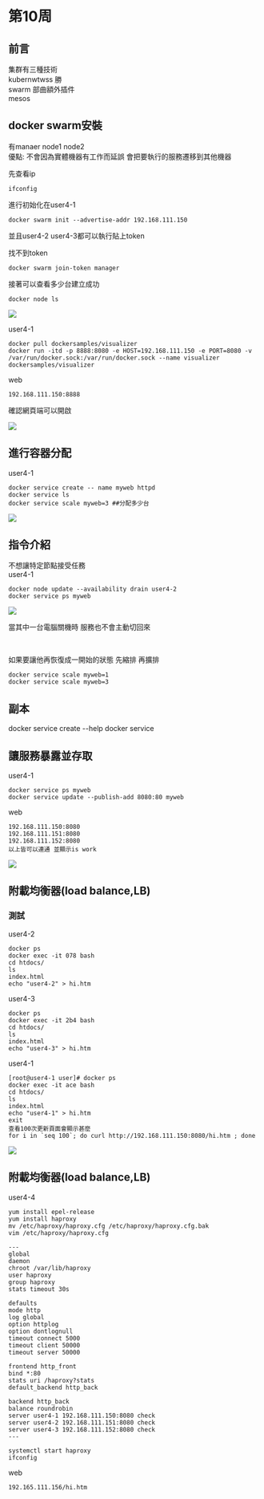# 第10周

## 前言
集群有三種技術  
kubernwtwss 勝   
swarm  部曲額外插件  
mesos  

## docker swarm安裝

有manaer node1 node2  
優點:
不會因為實體機器有工作而延誤
會把要執行的服務遷移到其他機器  

先查看ip

    ifconfig

進行初始化在user4-1

    docker swarm init --advertise-addr 192.168.111.150

並且user4-2 user4-3都可以執行貼上token

找不到token

    docker swarm join-token manager

接著可以查看多少台建立成功

    docker node ls

<img src=".\pic\2022-11-08node.jpg">


user4-1

    docker pull dockersamples/visualizer
    docker run -itd -p 8888:8080 -e HOST=192.168.111.150 -e PORT=8080 -v /var/run/docker.sock:/var/run/docker.sock --name visualizer dockersamples/visualizer

web

    192.168.111.150:8888

確認網頁端可以開啟

<img src=".\pic\2022-11-08-8888.jpg">


## 進行容器分配

user4-1

    docker service create -- name myweb httpd
    docker service ls
    docker service scale myweb=3 ##分配多少台

<img src=".\pic\2022-11-08scale.jpg">

## 指令介紹

不想讓特定節點接受任務  
user4-1

    docker node update --availability drain user4-2
    docker service ps myweb 

<img src=".\pic\2022-11-08brain.png">

當其中一台電腦關機時 服務也不會主動切回來  

<img scr=".\pic\2022-11-08poweroff.png">
<img scr=".\pic\2022-11-08poweron.png">

如果要讓他再恢復成一開始的狀態
先縮排 再擴排

    docker service scale myweb=1
    docker service scale myweb=3

## 副本
docker service create --help
docker service 

## 讓服務暴露並存取

user4-1

    docker service ps myweb
    docker service update --publish-add 8080:80 myweb

web

    192.168.111.150:8080
    192.168.111.151:8080
    192.168.111.152:8080
    以上皆可以連通 並顯示is work

<img src=".\pic\2022-11-08dockerpublish.png">

## 附載均衡器(load balance,LB)

### 測試

user4-2

    docker ps
    docker exec -it 078 bash
    cd htdocs/
    ls
    index.html
    echo "user4-2" > hi.htm


user4-3

    docker ps
    docker exec -it 2b4 bash
    cd htdocs/
    ls
    index.html
    echo "user4-3" > hi.htm

user4-1

    [root@user4-1 user]# docker ps
    docker exec -it ace bash 
    cd htdocs/
    ls
    index.html
    echo "user4-1" > hi.htm
    exit
    查看100次更新頁面會顯示甚麼
    for i in `seq 100`; do curl http://192.168.111.150:8080/hi.htm ; done

<img src=".\pic\2022-11-08lbtest.png">


## 附載均衡器(load balance,LB)

user4-4

    yum install epel-release
    yum install haproxy
    mv /etc/haproxy/haproxy.cfg /etc/haproxy/haproxy.cfg.bak
    vim /etc/haproxy/haproxy.cfg

    ---
    global
    daemon
    chroot /var/lib/haproxy
    user haproxy
    group haproxy
    stats timeout 30s

    defaults
    mode http
    log global
    option httplog
    option dontlognull
    timeout connect 5000
    timeout client 50000
    timeout server 50000

    frontend http_front
    bind *:80
    stats uri /haproxy?stats
    default_backend http_back

    backend http_back
    balance roundrobin
    server user4-1 192.168.111.150:8080 check
    server user4-2 192.168.111.151:8080 check
    server user4-3 192.168.111.152:8080 check
    ---

    systemctl start haproxy
    ifconfig

web

    192.165.111.156/hi.htm

<img src="">